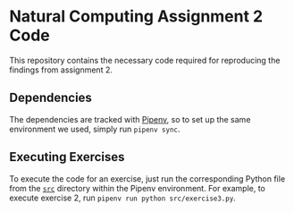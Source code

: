 # Natural Computing Assignment 2 Code

This repository contains the necessary code required for reproducing the findings from assignment 2.

## Dependencies

The dependencies are tracked with [Pipenv](https://github.com/pypa/pipenv), so to set up the same environment we used, simply run `pipenv sync`.

## Executing Exercises

To execute the code for an exercise, just run the corresponding Python file from the [`src`](src/) directory within the Pipenv environment. For example, to execute exercise 2, run `pipenv run python src/exercise3.py`.
